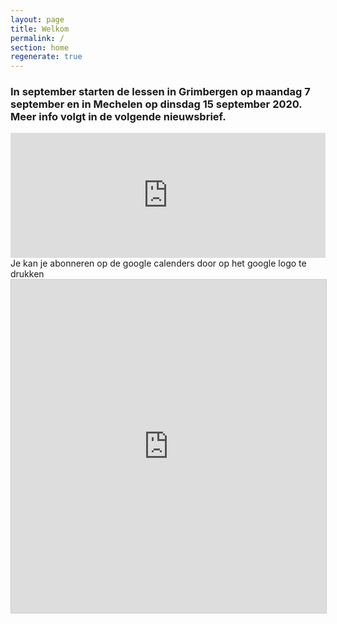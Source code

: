 ```yaml
---
layout: page
title: Welkom
permalink: /
section: home
regenerate: true
---
```

### In september starten de lessen in Grimbergen op maandag 7 september en in Mechelen op dinsdag 15 september 2020. Meer info volgt in de volgende nieuwsbrief.

<iframe src="https://calendar.google.com/calendar/embed?showTitle=0&amp;showNav=0&amp;showDate=0&amp;showPrint=0&amp;showTabs=0&amp;showCalendars=0&amp;showTz=0&amp;mode=AGENDA&amp;height=200&amp;wkst=2&amp;hl=nl&amp;bgcolor=%23FFFFFF&amp;src=eddypresent.website%40gmail.com&amp;color=%232F6309&amp;src=bnt52stornmaupomm1p01afrt0%40group.calendar.google.com&amp;color=%23125A12&amp;src=sv4bkhqqsf8snmhcjmhj8hqma4%40group.calendar.google.com&amp;color=%235F6B02&amp;ctz=Europe%2FBrussels" style="border-width:0" width="100%" height="200" frameborder="0" scrolling="no"></iframe>
Je kan je abonneren op de google calenders door op het google logo te drukken

<iframe class="airtable-embed" src="https://airtable.com/embed/shr2aHkP1Hf6Q9Jyb?backgroundColor=red" frameborder="0" onmousewheel="" width="100%" height="533" style="background: transparent; border: 1px solid #ccc;"></iframe>
